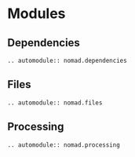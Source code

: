 # Modules

## Dependencies
```eval_rst
.. automodule:: nomad.dependencies
```

## Files
```eval_rst
.. automodule:: nomad.files
```

## Processing
```eval_rst
.. automodule:: nomad.processing
```
